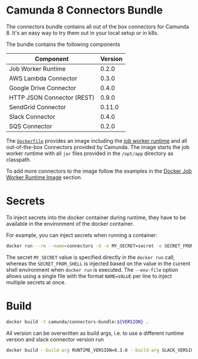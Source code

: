 # Camunda 8 Connectors Bundle

The connectors bundle contains all out of the box connectors for Camunda 8. It's an easy way to try them out in your local setup or in k8s.


The bundle contains the following components

| Component  |  Version |
| --- | --- |
| Job Worker Runtime | 0.2.0 |
| AWS Lambda Connector | 0.3.0 |
| Google Drive Connector | 0.4.0 |
| HTTP JSON Connector (REST) | 0.9.0 |
| SendGrid Connector | 0.11.0 |
| Slack Connector | 0.4.0 |
| SQS Connector | 0.2.0 |



The [`Dockerfile`](./Dockerfile) provides an image including the 
[job worker runtime]() and all out-of-the-box Connectors provided by Camunda. The image starts
the job worker runtime with all `jar` files provided in the `/opt/app`
directory as classpath.

To add more connectors to the image follow the examples in the [Docker Job Worker Runtime Image](#docker-job-worker-runtime-image) section.

# Secrets

To inject secrets into the docker container during runtime, they have to be
available in the environment of the docker container.

For example, you can inject secrets when running a container:

```bash
docker run --rm --name=connectors -d -e MY_SECRET=secret -e SECRET_FROM_SHELL --env-file secrets.txt camunda/connectors-bundle:0.2.0
```

The secret `MY_SECRET` value is specified directly in the `docker run` call,
whereas the `SECRET_FROM_SHELL` is injected based on the value in the
current shell environment when `docker run` is executed. The `--env-file`
option allows using a single file with the format `NAME=VALUE` per line
to inject multiple secrets at once.

# Build

```bash
docker build -t camunda/connectors-bundle:${VERSION} .
```

All version can be overwritten as build args, i.e. to use a different runtime version and slack connector version run

```bash
docker build --build-arg RUNTIME_VERSION=0.3.0 --build-arg SLACK_VERSION=0.5.0 -t camunda/connectors-bundle:${VERSION} .
```
